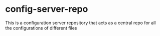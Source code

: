 # config-server-repo
This is a configuration server repository that acts as a central repo for all the configurations of different files
